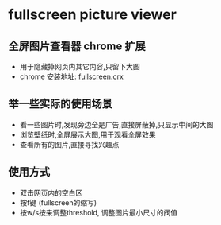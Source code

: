 fullscreen picture viewer
========

## 全屏图片查看器 chrome 扩展
 * 用于隐藏掉网页内其它内容,只留下大图
 * chrome 安装地址: [fullscreen.crx](http://www.lianghaijun.com/download/fullscreen.crx)

## 举一些实际的使用场景

 * 看一些图片时,发现旁边全是广告,直接屏蔽掉,只显示中间的大图
 * 浏览壁纸时,全屏展示大图,用于观看全屏效果
 * 查看所有的图片,直接寻找兴趣点

## 使用方式
 * 双击网页内的空白区
 * 按f键 (fullscreen的缩写)
 * 按w/s按来调整threshold, 调整图片最小尺寸的阀值






